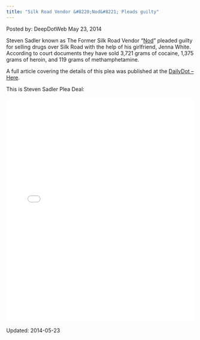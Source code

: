 ```yaml
---
title: "Silk Road Vendor &#8220;Nod&#8221; Pleads guilty"
---
```


Posted by: DeepDotWeb
<span>May 23, 2014</span>

<p>Steven Sadler known as The Former Silk Road Vendor &#8220;<a href="/2013/10/21/silk-road-drug-dealer-nod-was-flipped-by-feds/">Nod</a>&#8221; pleaded guilty for selling drugs over Silk Road with the help of his girlfriend, Jenna White. According to court documents they have sold 3,721 grams of cocaine, 1,375 grams of heroin, and 119 grams of methamphetamine.</p>
<p>A full article covering the details of this plea was published at the <a href="http://www.dailydot.com/crime/silk-road-steven-sadler-nod-heroin/">DailyDot &#8211; Here</a>.</p>
<p>This is Steven Sadler Plea Deal:</p>
<p><iframe id="doc_14499" class="scribd_iframe_embed" src="//www.scribd.com/embeds/225695260/content?start_page=1&amp;view_mode=scroll&amp;show_recommendations=true" width="100%" height="600" frameborder="0" scrolling="no" data-auto-height="false" data-aspect-ratio="undefined"></iframe></p>
</div>

Updated: 2014-05-23
    
